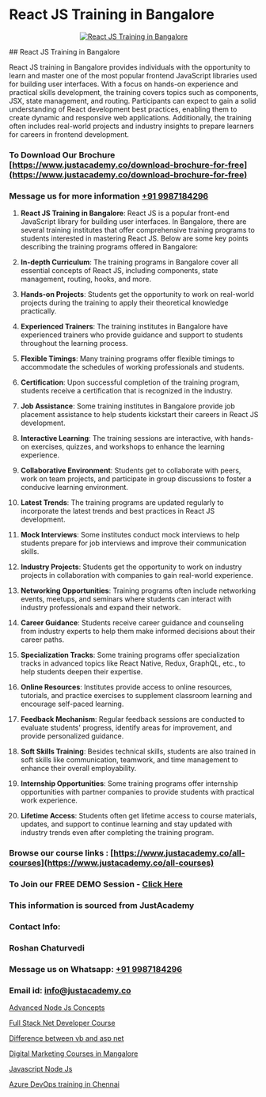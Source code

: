# React JS Training in Bangalore

<p align="center">
  <a href="https://justacademy.co/course-detail/react-js-training">
    <img src="https://justacademy.co/storage2/course_image/1676636938_course_image.webp" alt="React JS Training in Bangalore">
  </a>
</p>
## React JS Training in Bangalore

React JS training in Bangalore provides individuals with the opportunity to learn and master one of the most popular frontend JavaScript libraries used for building user interfaces. With a focus on hands-on experience and practical skills development, the training covers topics such as components, JSX, state management, and routing. Participants can expect to gain a solid understanding of React development best practices, enabling them to create dynamic and responsive web applications. Additionally, the training often includes real-world projects and industry insights to prepare learners for careers in frontend development.
### To Download Our Brochure [https://www.justacademy.co/download-brochure-for-free](https://www.justacademy.co/download-brochure-for-free)
### Message us for more information [+91 9987184296](https://api.whatsapp.com/send?phone=919987184296)
1) **React JS Training in Bangalore**:
React JS is a popular front-end JavaScript library for building user interfaces. In Bangalore, there are several training institutes that offer comprehensive training programs to students interested in mastering React JS. Below are some key points describing the training programs offered in Bangalore:

2) **In-depth Curriculum**: The training programs in Bangalore cover all essential concepts of React JS, including components, state management, routing, hooks, and more.

3) **Hands-on Projects**: Students get the opportunity to work on real-world projects during the training to apply their theoretical knowledge practically.

4) **Experienced Trainers**: The training institutes in Bangalore have experienced trainers who provide guidance and support to students throughout the learning process.

5) **Flexible Timings**: Many training programs offer flexible timings to accommodate the schedules of working professionals and students.

6) **Certification**: Upon successful completion of the training program, students receive a certification that is recognized in the industry.

7) **Job Assistance**: Some training institutes in Bangalore provide job placement assistance to help students kickstart their careers in React JS development.

8) **Interactive Learning**: The training sessions are interactive, with hands-on exercises, quizzes, and workshops to enhance the learning experience.

9) **Collaborative Environment**: Students get to collaborate with peers, work on team projects, and participate in group discussions to foster a conducive learning environment.

10) **Latest Trends**: The training programs are updated regularly to incorporate the latest trends and best practices in React JS development.

11) **Mock Interviews**: Some institutes conduct mock interviews to help students prepare for job interviews and improve their communication skills.

12) **Industry Projects**: Students get the opportunity to work on industry projects in collaboration with companies to gain real-world experience.

13) **Networking Opportunities**: Training programs often include networking events, meetups, and seminars where students can interact with industry professionals and expand their network.

14) **Career Guidance**: Students receive career guidance and counseling from industry experts to help them make informed decisions about their career paths.

15) **Specialization Tracks**: Some training programs offer specialization tracks in advanced topics like React Native, Redux, GraphQL, etc., to help students deepen their expertise.

16) **Online Resources**: Institutes provide access to online resources, tutorials, and practice exercises to supplement classroom learning and encourage self-paced learning.

17) **Feedback Mechanism**: Regular feedback sessions are conducted to evaluate students' progress, identify areas for improvement, and provide personalized guidance.

18) **Soft Skills Training**: Besides technical skills, students are also trained in soft skills like communication, teamwork, and time management to enhance their overall employability.

19) **Internship Opportunities**: Some training programs offer internship opportunities with partner companies to provide students with practical work experience.

20) **Lifetime Access**: Students often get lifetime access to course materials, updates, and support to continue learning and stay updated with industry trends even after completing the training program.

### Browse our course links : [https://www.justacademy.co/all-courses](https://www.justacademy.co/all-courses) 
### To Join our FREE DEMO Session - [Click Here](https://www.justacademy.co/register-for-course-demo)


### This information is sourced from JustAcademy
### Contact Info:
### Roshan Chaturvedi
### Message us on Whatsapp: [+91 9987184296](https://api.whatsapp.com/send?phone=919987184296)
### Email id: [info@justacademy.co](mailto:info@justacademy.co)
                
[Advanced Node Js Concepts](https://www.linkedin.com/pulse/advanced-node-js-concepts-justacademy-bay-area-cl08c?trackingId=YRJCEk6OhV2DtJ87Bpu39A%3D%3D&lipi=urn%3Ali%3Apage%3Ad_flagship3_company_admin%3BA%2BceJxOfQEyVvKB2rfxduA%3D%3D)

[Full Stack Net Developer Course](https://www.linkedin.com/pulse/full-stack-net-developer-course-justacademy-stockport-nf7ce?trackingId=b2HC6rOYgKW4Sn6jUD9Wjw%3D%3D&lipi=urn%3Ali%3Apage%3Ad_flagship3_company_admin%3Bhrs%2FVe6MQa2w%2FxcFE4Py%2Fw%3D%3D)

[Difference between vb and asp net](https://medium.com/@abhidnya.1068/difference-between-vb-and-asp-net-705ea4f70e12)

[Digital Marketing Courses in Mangalore](https://medium.com/@mistersumit961/digital-marketing-courses-in-mangalore-eaa041b13a35)

[Javascript Node Js](https://justacademyin.github.io/justacademy/javascript-node-js)

[Azure DevOps training in Chennai](https://justacademyin.github.io/justacademy/azure-devops-training-in-chennai)


